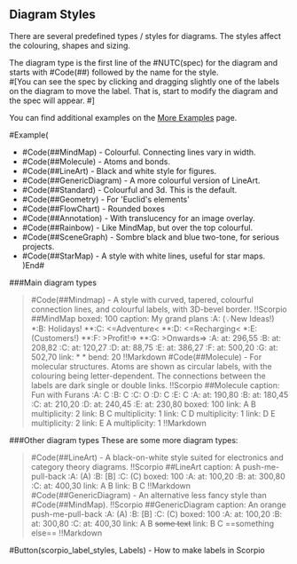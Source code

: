 ## Diagram Styles
There are several predefined types / styles for diagrams.  The styles affect the colouring, shapes and sizing.

The diagram type is the first line of the #NUTC(spec) for the diagram and starts with #Code(##) followed by the name for the style.  
#[You can see the spec by clicking and dragging slightly one of the labels on the diagram to move the label.  That is, start to modify the diagram and the spec will appear.
#]

You can find additional examples on the [More Examples](more_examples) page.

#Example(
* #Code(##MindMap) - Colourful.  Connecting lines vary in width.
* #Code(##Molecule) - Atoms and bonds.
* #Code(##LineArt) - Black and white style for figures.
* #Code(##GenericDiagram) - A more colourful version of LineArt.
* #Code(##Standard) - Colourful and 3d. This is the default.
* #Code(##Geometry) - For 'Euclid's elements'
* #Code(##FlowChart) - Rounded boxes
* #Code(##Annotation) - With translucency for an image overlay.
* #Code(##Rainbow) - Like MindMap, but over the top colourful.
* #Code(##SceneGraph) - Sombre black and blue two-tone, for serious projects.
* #Code(##StarMap) - A style with white lines, useful for star maps.
)End#


###Main diagram types
> #Code(##Mindmap) - A style with curved, tapered, colourful connection lines, and colourful labels, with 3D-bevel border.
!!Scorpio
##MindMap
boxed: 100
caption: My grand plans
:A: (💡New Ideas!)
*:B: Holidays!
**:C: <=Adventure<
**:D: <=Recharging<
*:E: (Customers!)
**:F: >Profit!=>
**:G: >Onwards=>
:A: at: 296,55
:B: at: 208,82
:C: at: 120,27
:D: at: 88,75
:E: at: 386,27
:F: at: 500,20
:G: at: 502,70
link: * *
bend: 20
!!Markdown
> #Code(##Molecule) - For molecular structures.  Atoms are shown as circular labels, with the colouring being letter-dependent.  The connections between the labels are dark single or double links. 
!!Scorpio
##Molecule
caption: Fun with Furans
:A: C
:B: C
:C: O
:D: C
:E: C
:A: at: 190,80
:B: at: 180,45
:C: at: 210,20
:D: at: 240,45
:E: at: 230,80
boxed: 100
link: A B
multiplicity: 2
link: B C
multiplicity: 1
link: C D
multiplicity: 1
link: D E
multiplicity: 2
link: E A
multiplicity: 1
!!Markdown

###Other diagram types
These are some more diagram types:
> #Code(##LineArt) - A black-on-white style suited for electronics and category theory diagrams.
!!Scorpio
##LineArt
caption: A push-me-pull-back
:A: (A)
:B: [B]
:C: (C)
boxed: 100
:A: at: 100,20
:B: at: 300,80
:C: at: 400,30
link: A B
link: B C
!!Markdown
> #Code(##GenericDiagram) - An alternative less fancy style than #Code(##MindMap).
!!Scorpio
##GenericDiagram
caption: An orange push-me-pull-back
:A: (A)
:B: [B]
:C: (C)
boxed: 100
:A: at: 100,20
:B: at: 300,80
:C: at: 400,30
link: A B ~~some text~~
link: B C ==something else==
!!Markdown


 #Button(scorpio_label_styles, Labels) - How to make labels in Scorpio